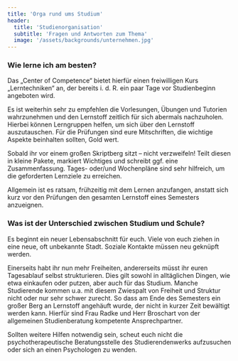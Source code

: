 ```yaml
---
title: 'Orga rund ums Studium'
header:
  title: 'Studienorganisation'
  subtitle: 'Fragen und Antworten zum Thema'
  image: '/assets/backgrounds/unternehmen.jpg'
---
```

### Wie lerne ich am besten?

Das „Center of Competence“ bietet hierfür einen freiwilligen Kurs „Lerntechniken“ an, der bereits i. d. R. ein paar Tage vor Studienbeginn angeboten wird.

Es ist weiterhin sehr zu empfehlen die Vorlesungen, Übungen und Tutorien wahrzunehmen und den Lernstoff zeitlich für sich abermals nachzuholen. Hierbei können Lerngruppen helfen, um sich über den Lernstoff auszutauschen.
Für die Prüfungen sind eure Mitschriften, die wichtige Aspekte beinhalten sollten, Gold wert.

Sobald ihr vor einem großen Skriptberg sitzt – nicht verzweifeln! Teilt diesen in kleine Pakete, markiert Wichtiges und schreibt ggf. eine Zusammenfassung.
Tages- oder/und Wochenpläne sind sehr hilfreich, um die geforderten Lernziele zu erreichen.

Allgemein ist es ratsam, frühzeitig mit dem Lernen anzufangen, anstatt sich kurz vor den Prüfungen den gesamten Lernstoff eines Semesters anzueignen.

### Was ist der Unterschied zwischen Studium und Schule?

Es beginnt ein neuer Lebensabschnitt für euch. Viele von euch ziehen in eine neue, oft unbekannte Stadt. Soziale Kontakte müssen neu geknüpft werden.

Einerseits habt ihr nun mehr Freiheiten, andererseits müsst ihr euren Tagesablauf selbst strukturieren. Dies gilt sowohl in alltäglichen Dingen, wie etwa einkaufen oder putzen, aber auch für das Studium. Manche Studierende kommen u.a. mit diesem Zwiespalt von Freiheit und Struktur nicht oder nur sehr schwer zurecht. So dass am Ende des Semesters ein großer Berg an Lernstoff angehäuft wurde, der nicht in kurzer Zeit bewältigt werden kann. Hierfür sind Frau Radke und Herr Broschart von der allgemeinen Studienberatung kompetente Ansprechpartner.

Sollten weitere Hilfen notwendig sein, scheut euch nicht die psychotherapeutische Beratungsstelle des Studierendenwerks aufzusuchen oder sich an einen Psychologen zu wenden.
